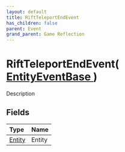 ```yaml
---
layout: default
title: RiftTeleportEndEvent
has_children: false
parent: Event
grand_parent: Game Reflection
---
```

# RiftTeleportEndEvent( [ EntityEventBase ](/riftbreaker-wiki/docs/game-reflection/events/entity_event_base/) )
Description 

## Fields

| Type | Name |
|:----------|:--------------|
| [Entity](/riftbreaker-wiki/docs/game-reflection/classes/entity/) | Entity |


